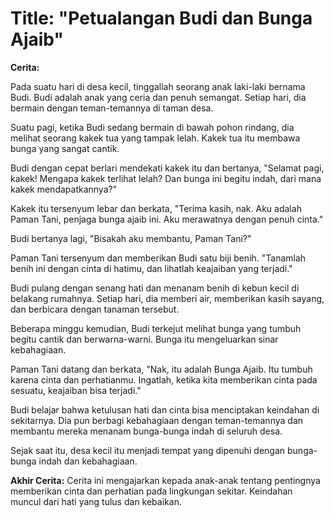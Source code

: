 
# Title: "Petualangan Budi dan Bunga Ajaib"

**Cerita:**

Pada suatu hari di desa kecil, tinggallah seorang anak laki-laki bernama Budi. Budi adalah anak yang ceria dan penuh semangat. Setiap hari, dia bermain dengan teman-temannya di taman desa.

Suatu pagi, ketika Budi sedang bermain di bawah pohon rindang, dia melihat seorang kakek tua yang tampak lelah. Kakek tua itu membawa bunga yang sangat cantik.

Budi dengan cepat berlari mendekati kakek itu dan bertanya, "Selamat pagi, kakek! Mengapa kakek terlihat lelah? Dan bunga ini begitu indah, dari mana kakek mendapatkannya?"

Kakek itu tersenyum lebar dan berkata, "Terima kasih, nak. Aku adalah Paman Tani, penjaga bunga ajaib ini. Aku merawatnya dengan penuh cinta."

Budi bertanya lagi, "Bisakah aku membantu, Paman Tani?"

Paman Tani tersenyum dan memberikan Budi satu biji benih. "Tanamlah benih ini dengan cinta di hatimu, dan lihatlah keajaiban yang terjadi."

Budi pulang dengan senang hati dan menanam benih di kebun kecil di belakang rumahnya. Setiap hari, dia memberi air, memberikan kasih sayang, dan berbicara dengan tanaman tersebut.

Beberapa minggu kemudian, Budi terkejut melihat bunga yang tumbuh begitu cantik dan berwarna-warni. Bunga itu mengeluarkan sinar kebahagiaan.

Paman Tani datang dan berkata, "Nak, itu adalah Bunga Ajaib. Itu tumbuh karena cinta dan perhatianmu. Ingatlah, ketika kita memberikan cinta pada sesuatu, keajaiban bisa terjadi."

Budi belajar bahwa ketulusan hati dan cinta bisa menciptakan keindahan di sekitarnya. Dia pun berbagi kebahagiaan dengan teman-temannya dan membantu mereka menanam bunga-bunga indah di seluruh desa.

Sejak saat itu, desa kecil itu menjadi tempat yang dipenuhi dengan bunga-bunga indah dan kebahagiaan.

**Akhir Cerita:**
Cerita ini mengajarkan kepada anak-anak tentang pentingnya memberikan cinta dan perhatian pada lingkungan sekitar. Keindahan muncul dari hati yang tulus dan kebaikan.
